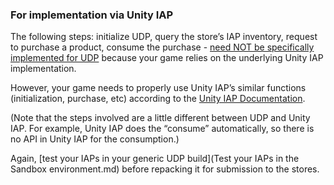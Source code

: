 ### For implementation via Unity IAP

The following steps: initialize UDP, query the store’s IAP inventory, request to purchase a product, consume the purchase - <u>need NOT be specifically implemented for UDP</u> because your game relies on the underlying Unity IAP implementation.

However, your game needs to properly use Unity IAP’s similar functions (initialization, purchase, etc) according to the [Unity IAP Documentation](https://docs.unity3d.com/Manual/UnityIAP.html).

(Note that the steps involved are a little different between UDP and Unity IAP. For example, Unity IAP does the “consume” automatically, so there is no API in Unity IAP for the consumption.)

Again, [test your IAPs in your generic UDP build](Test your IAPs in the Sandbox environment.md) before repacking it for submission to the stores.

